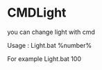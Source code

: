 # CMDLight
you can change light with cmd

Usage      : Light.bat %number%

For example  Light.bat 100 
